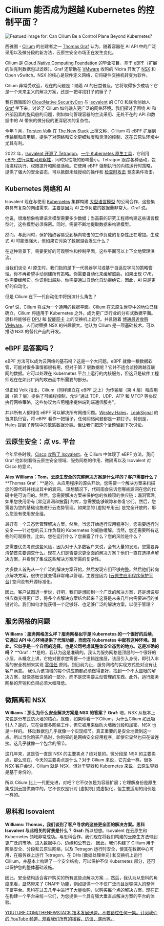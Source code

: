 # Cilium 能否成为超越 Kubernetes 的控制平面？

![Featued image for: Can Cilium Be a Control Plane Beyond Kubernetes?](https://cdn.thenewstack.io/media/2024/07/09b8afdd-can-cilium-be-a-control-plane-beyond-kubernetes-copy-2-1024x576.png)

西雅图 - [Cilium](https://thenewstack.io/cisco-gets-cilium-what-it-means-for-developers/) 的创建者之一 [Thomas Graf](https://www.linkedin.com/in/thomas-graf-73104547/) 认为，随着容器在 AI API 中的广泛采用以及微分段的新方法，云原生安全市场正在发生变化。

Cilium 是 [Cloud Native Computing Foundation](https://cncf.io/?utm_content=inline+mention) 的毕业项目，基于 [eBPF](https://thenewstack.io/what-is-ebpf/)（扩展的伯克利数据包过滤器）。Graf 还帮助在 [VMware](https://tanzu.vmware.com?utm_content=inline+mention) 收购的 Nicira 开发了 [NSX](https://thenewstack.io/global-speech-networks-embraces-software-defined-networking-vmware-nsx/) 和 Open vSwitch。NSX 的核心是软件定义网络，它将硬件交换机转变为软件。

Cilium 非常受欢迎，现在的问题是：随着 AI 的日益普及，它将取得多少成功？它是一个未来主义的解决方案，还是一把寻找钉子的锤子？

我在西雅图的 [CloudNative SecurityCon](https://events.linuxfoundation.org/cloudnativesecuritycon-north-america/) 与 [Isovalent](https://thenewstack.io/ciscos-strategic-move-in-the-isovalent-acquisition-ebpf/) 的 CTO 和联合创始人 [Graf](https://www.linkedin.com/in/thomas-graf-73104547/) 坐下来，讨论了 Cilium 如何融入更广泛的网络环境。我们探讨了围绕 AI 和外部因素的旋风般的问题，例如如何管理容器的主流采用、无处不在的 API 和数据中的 AI 带来的微分段的更深层次的复杂性。

今年 1 月，[Torsten Volk](https://thenewstack.io/author/torsten-volk/) 在 [The New Stack](https://thenewstack.io/cisco-gets-cilium-what-it-means-for-developers/) 上撰文称，Cillium 将 eBPF 扩展到传输层和应用层，提供了对网络和安全更细粒度和灵活的控制，这在云原生环境中尤其有利。

2022 年，[Isovalent 开源了 Tetragon](https://thenewstack.io/isovalent-open-sources-tetragon-ebpf-based-observability-platform/)，[一个 Kubernetes 原生工具](https://tetragon.io/)，它利用 [eBPF 进行深度可观察性](https://thenewstack.io/groundcover-simplifying-observability-with-ebpf/?nab=1)，同时对性能的影响最小。Tetragon 跟踪各种活动，包括进程执行、权限提升和网络活动。它使用 eBPF 强制执行的内核运行时策略，提供了强大的安全姿态，可以抵御未经授权的操作和 [检查时攻击](https://cwe.mitre.org/data/definitions/367.html) 竞态条件攻击。

## Kubernetes 网络和 AI

Isovalent 现在与使用 [Kubernetes](https://thenewstack.io/kubernetes/) 集群构建 [大型语言模型](https://thenewstack.io/llm/) 的公司合作，这些集群具有复杂的网络需求，主要是因为 AI 工作负载的数据量非常大，Graf 说。

他说，很难想象构建语言模型需要多少数据；当高薪的研究工程师构建这些语言模型时，这些模型必须保密。同时，需要不断地提取数据来构建模型。

然而，与此同时，保护始终容易受到横向攻击的工作负载的复杂性正在增加。生成式 AI 可能很强大，但如果它污染了数据湖会发生什么？

在这种背景下，需要更好的可观察性和控制平面，这些平面可以上下文地管理洪流。

当我们谈论 AI 原生时，我们指的是下一代机器学习或基于自适应学习的策略管理。你不再希望手动创建所有策略。你需要自动化来缓解威胁。如果出现 CVE，你需要缓解它。你识别出威胁，你需要通过自动化自动拒绝它。因此，AI 只是更好的自动化。

但是 Cilium 在下一代自动化中将扮演什么角色？

Graf 说，Cilium 将成为一个通用的数据平面。Cilium 在云原生世界中的地位已经确立，Cilium 将适用于 Kubernetes 之外，成为更广泛行业的分布式数据平面。思科将能够在 [DPU](https://blogs.nvidia.com/blog/whats-a-dpu-data-processing-unit/) 和 [智能网卡](https://thenewstack.io/where-service-mesh-and-smartnics-meet/) 上的交换机上运行。并且随着 [博通最近收购 VMware](https://thenewstack.io/vmwares-private-cloud-solution-emerges-under-broadcom/)，人们对替换 NSX 的兴趣很大。他认为 Cilium 是一项基础技术，可以推动 NSX 的替代产品的开发。
## eBPF 是答案吗？

eBPF 方法可以成为云网络的基石吗？这是一个大问题。eBPF 就像一根数据软管，可能对很多事情都很有用，但对于第 7 层数据呢？它并不适合监控跨越互联网的数据。它可以处理在 Kubernetes 平台上运行的内核服务，但这只是软件工程师现在在如此广阔的攻击面中所需要的部分。

但正如 Volk 指出，Cilium（同样建立在 eBPF 之上）为传输层（第 4 层）和应用层（第 7 层）提供了可编程控制，允许“通过 TCP、UDP、ATP 和 MTCP 等协议执行网络策略，这些协议为应用程序提供端到端通信服务”。

并非所有人都相信 eBPF 可以解决所有网络问题。[Wesley Hales](https://www.linkedin.com/in/wesleyhales/)，[LeakSignal](https://www.leaksignal.com/) 的首席执行官，将 eBPF 看作一把锤子，任何网络问题都是一颗钉子。特别是，Hales 提到了传输中的敏感数据分类。但让我们把这个话题留到下次讨论。

## 云原生安全：点 vs. 平台

今年早些时候，[Cisco](http://cisco.com/?utm_content=inline+mention) [收购了 Isovalent](https://thenewstack.io/ciscos-strategic-move-in-the-isovalent-acquisition-ebpf/)。在 Cilium 中体现了 eBPF 方法，我问 Graf 他如何看待云原生安全领域、服务网格的作用、微隔离以及 Isovalent 对 Cisco 的意义。

**Alex Williams：Tom，云原生安全的完整解决方案是什么样的？客户需要什么？**
**Thomas Graf：**是的。从应用程序的源头开始，您需要一个解决方案来扫描您的源代码并找出其中的漏洞。
理想情况下，代码图会告诉您哪些漏洞在您的代码中是可访问的。然后，您需要解决方案来保护您的依赖项的供应链：漏洞管理。如果您使用带有 [常见漏洞和披露] 的库，您需要能够跟踪和修复它们。然后，您需要为您的基础设施进行云态势管理。如果您的 [虚拟专用云] 是完全开放的，那么您没有使用安全组。

最好有一个云态势管理解决方案。然后，当您开始运行应用程序时，您需要运行时安全——针对您的云工作负载的 Kubernetes 的威胁缓解。当然，您还需要所有这些的可观察性。比如，您在运行什么？您暴露了什么？您的风险是什么？

您需要优先考虑这些风险，因为对于大多数客户来说，会有大量的发现，您需要弄清楚首先要调查什么。现在人们是否要求更全面的解决方案？他们一直在选择点解决方案，并看到了集成这些解决方案所需的复杂性。

大多数人首先从一个广泛的解决方案开始，然后发现它们不够完整。然后他们转向点解决方案，很快它就变得非常难以管理，主要是因为 [[云原生应用程序保护平台](https://thenewstack.io/4-benefits-of-choosing-a-cnapp-for-cloud-security/)] 空间没有开源标准化。

因此，客户试图退一步说，好吧，我们是想回到一个广泛的解决方案，还是想说服供应商变得更广泛，将多个点解决方案结合起来？这将是未来几年内需要进行的关键讨论。我们如何才能获得一个足够好、也足够广泛的解决方案，以便于管理？

## 服务网格的问题

**Williams：服务网格怎么样？服务网格似乎是 Kubernetes 的一个很好的后续，它通过 API 中心环境提供了代理功能，而您在 Kubernetes 中就有这种环境。因此，它似乎是一个自然的选择，也是公司考虑其整体安全态势的地方。这是准确的吗？**
**Graf：**是的，我认为这是准确的。我认为服务网格是顶层的一个很好的小层，从概念上讲，它绝对要求您需要一个逻辑连接层，该层引入身份，即引入丰富的安全机制来实现 [零信任](https://thenewstack.io/what-is-zero-trust-security/) 原则。到目前为止，服务网格的实现方式绝对没有让客户满意。
我认为该领域的每个供应商都必须做得更好，找到一个不太显眼的解决方案，就像基础设施的一部分，而不是您需要主动管理的东西。此外，运行服务网格的开销和负担必须大幅降低。

## 微隔离和 NSX

**Williams：那么为什么安全解决方案是 NSX 的答案？**
**Graf:** 嗯，NSX 从根本上来说是分布式防火墙的核心。就像，如果你看一下Cilium，为什么Cilium 如此吸引人？是的，它在做很多网络工作，但它被用来做防火墙微分段和加密。NSX 也是一样的。
移动数据包几乎就像一个实现细节。真正重要的是安全地做到这一点。所以当你购买产品时，你购买的是网络安全应用程序，即使它显然也只在做连接。这几乎就像一个包含的细节。

这几年来，这是否一直是 NSX 的主要卖点？绝对是的。微分段是 NSX 的主要卖点。那么现在，今天的主要卖点是什么？对于 Cilium 来说，它完全一样。很多 NSX 客户会说，Cilium 就是 NSX，但对于容器和 Kubernetes 来说，云原生容器是基于身份的。

所以 Cilium 比上一代更先进，对吧？它不仅仅是为容器扩展；它理解身份是原生集成到云提供商中的。它不仅仅是针对 [虚拟机] 或虚拟化，但主要适用的用例是一样的。

## 思科和 Isovalent
**Williams: Thomas，我们谈到了客户寻求的这些更全面的解决方案。思科 Isovalent 与此相关的背景是什么？**
**Graf:** 所以想想。Isovalent 在云原生和 Kubernetes 领域非常成功。与思科合作，我们现在将我们构建的云原生方法带到更广泛的市场，进入数据中心、边缘和公有云。
因此，我们构建了 Cillium 用于网络安全、分段和云原生网络，以及 Tetragon 运行时安全，使其在数据中心可用，在服务器上运行 Tetragon，在 DHs [数据处理单元] 和交换机上运行 Cillium，并基本上构建了一个安全结构，可以保护不仅 Kubernetes 部分，还可以保护您的整体基础设施。

因此，安全结构适合客户购买的所有这些点解决方案……然后，我认为从思科的角度来看，显然带来了 CNAPP 功能，例如提供一个不仅广泛而且足够深入的整体丰富平台。思科在过去几年中进行了大量收购，以购买每个点的解决方案。现在正在构建一个平台来统一它们，为您提供一个具有强大垂直点解决方案的平台的体验。

[
YOUTUBE.COM/THENEWSTACK
技术发展迅速，不要错过任何一集。订阅我们的 YouTube
频道，观看我们所有的播客、访谈、演示等。
](https://youtube.com/thenewstack?sub_confirmation=1)